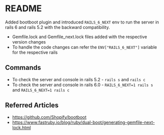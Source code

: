 # README

Added bootboot plugin and introduced `RAILS_6_NEXT` env to run the server in rails 6 and rails 5.2 with the backward compatibility.
* Gemfile.lock and Gemfile_next.lock files added with the respective version changes
* To handle the code changes can refer the `ENV["RAILS_6_NEXT"]` variable for the respective rails

## Commands
* To check the server and console in rails 5.2 - `rails s` and `rails c`
* To check the server and console in rails 6.0 - `RAILS_6_NEXT=1 rails s` and `RAILS_6_NEXT=1 rails c`

## Referred Articles
* https://github.com/Shopify/bootboot
* https://www.fastruby.io/blog/ruby/dual-boot/generating-gemfile-next-lock.html
